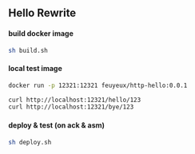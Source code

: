 ## Hello Rewrite

#### build docker image
```bash
sh build.sh
```

#### local test image
```bash
docker run -p 12321:12321 feuyeux/http-hello:0.0.1
```

```bash
curl http://localhost:12321/hello/123
curl http://localhost:12321/bye/123
```

#### deploy & test (on ack & asm)
```bash
sh deploy.sh
```